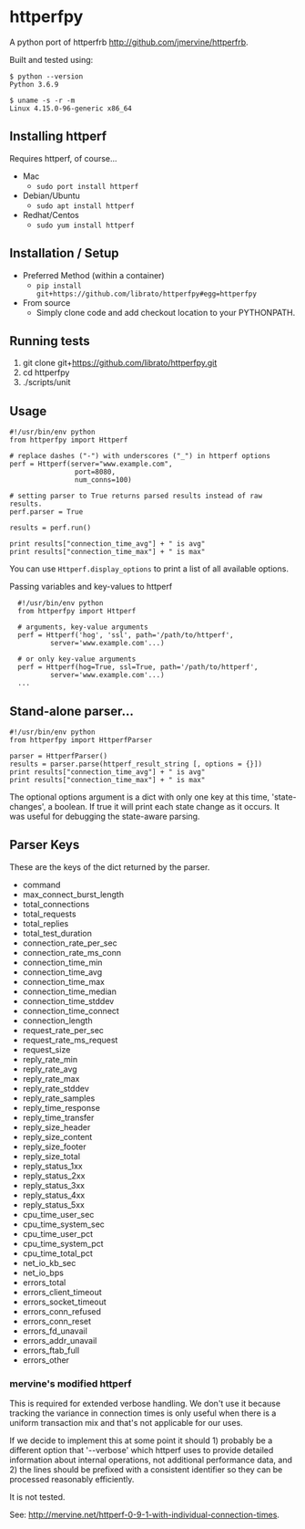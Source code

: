 # httperfpy

A python port of httperfrb http://github.com/jmervine/httperfrb.

Built and tested using:

```
$ python --version
Python 3.6.9

$ uname -s -r -m
Linux 4.15.0-96-generic x86_64
```

## Installing httperf

Requires httperf, of course...

- Mac
  - `sudo port install httperf`
- Debian/Ubuntu
  - `sudo apt install httperf`
- Redhat/Centos
  - `sudo yum install httperf`

## Installation / Setup

- Preferred Method (within a container)
  - `pip install git+https://github.com/librato/httperfpy#egg=httperfpy`
- From source
  - Simply clone code and add checkout location to your PYTHONPATH.

## Running tests

1. git clone git+https://github.com/librato/httperfpy.git
2. cd httperfpy
3. ./scripts/unit

## Usage

```
#!/usr/bin/env python
from httperfpy import Httperf

# replace dashes ("-") with underscores ("_") in httperf options
perf = Httperf(server="www.example.com",
                port=8080,
                num_conns=100)

# setting parser to True returns parsed results instead of raw results.
perf.parser = True

results = perf.run()

print results["connection_time_avg"] + " is avg"
print results["connection_time_max"] + " is max"
```


You can use `Httperf.display_options` to print a list of all available options.

Passing variables and key-values to httperf

```
  #!/usr/bin/env python
  from httperfpy import Httperf

  # arguments, key-value arguments
  perf = Httperf('hog', 'ssl', path='/path/to/httperf',
          server='www.example.com'...)

  # or only key-value arguments
  perf = Httperf(hog=True, ssl=True, path='/path/to/httperf',
          server='www.example.com'...)
  ...
```


## Stand-alone parser...

```
#!/usr/bin/env python
from httperfpy import HttperfParser

parser = HttperfParser()
results = parser.parse(httperf_result_string [, options = {}])
print results["connection_time_avg"] + " is avg"
print results["connection_time_max"] + " is max"
```

The optional options argument is a dict with only one key at this time,
'state-changes', a boolean. If true it will print each state change
as it occurs. It was useful for debugging the state-aware parsing.



## Parser Keys

These are the keys of the dict returned by the parser.

- command
- max_connect_burst_length
- total_connections
- total_requests
- total_replies
- total_test_duration
- connection_rate_per_sec
- connection_rate_ms_conn
- connection_time_min
- connection_time_avg
- connection_time_max
- connection_time_median
- connection_time_stddev
- connection_time_connect
- connection_length
- request_rate_per_sec
- request_rate_ms_request
- request_size
- reply_rate_min
- reply_rate_avg
- reply_rate_max
- reply_rate_stddev
- reply_rate_samples
- reply_time_response
- reply_time_transfer
- reply_size_header
- reply_size_content
- reply_size_footer
- reply_size_total
- reply_status_1xx
- reply_status_2xx
- reply_status_3xx
- reply_status_4xx
- reply_status_5xx
- cpu_time_user_sec
- cpu_time_system_sec
- cpu_time_user_pct
- cpu_time_system_pct
- cpu_time_total_pct
- net_io_kb_sec
- net_io_bps
- errors_total
- errors_client_timeout
- errors_socket_timeout
- errors_conn_refused
- errors_conn_reset
- errors_fd_unavail
- errors_addr_unavail
- errors_ftab_full
- errors_other


### mervine's modified httperf

This is required for extended verbose handling. We don't use it because
tracking the variance in connection times is only useful when there is a
uniform transaction mix and that's not applicable for our uses.

If we decide to implement this at some point it should 1) probably be a
different option that '--verbose' which httperf uses to provide detailed
information about internal operations, not additional performance data,
and 2) the lines should be prefixed with a consistent identifier so they
can be processed reasonably efficiently.

It is not tested.

See: http://mervine.net/httperf-0-9-1-with-individual-connection-times.
